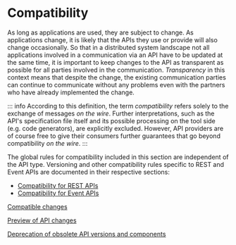 # Compatibility

As long as applications are used, they are subject to change.
As applications change, it is likely that the APIs they use or provide will also change occasionally.
So that in a distributed system landscape not all applications involved in a communication via an API have to be updated at the same time, it is important to keep changes to the API as transparent as possible for all parties involved in the communication. _Transparency_ in this context means that despite the change, the existing communication parties can continue to communicate without any problems even with the partners who have already implemented the change.

::: info
According to this definition, the term _compatibility_ refers solely to the exchange of messages _on the wire_.
Further interpretations, such as the API's specification file itself and its possible processing on the tool side (e.g. code generators), are explicitly excluded.
However, API providers are of course free to give their consumers further guarantees that go beyond compatibility _on the wire_.
:::

The global rules for compatibility included in this section are independent of the API type.
Versioning and other compatibility rules specific to REST and Event APIs are documented in their respective sections:

- [Compatibility for REST APIs](/guidelines/rest-guidelines/compatibility)
- [Compatibility for Event APIs](/guidelines/event-guidelines/compatibility)

[<!--INCLUDE-->Compatible changes](./compatible-changes/README.md)

[<!--INCLUDE-->Preview of API changes](./preview/README.md)

[<!--INCLUDE-->Deprecation of obsolete API versions and components](./deprecation/README.md)
